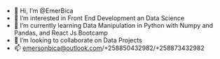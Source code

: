 - 👋 Hi, I’m @EmerBica
- 👀 I’m interested in Front End Development an Data Science
- 🌱 I’m currently learning Data Manipulation in Python with Numpy and Pandas, and React Js Bootcamp
- 💞️ I’m looking to collaborate on Data Projects
- 📫 emersonbica@outlook.com/+258850432982/+258873432982

<!---
EmerBica/EmerBica is a ✨ special ✨ repository because its `README.md` (this file) appears on your GitHub profile.
You can click the Preview link to take a look at your changes.
--->
